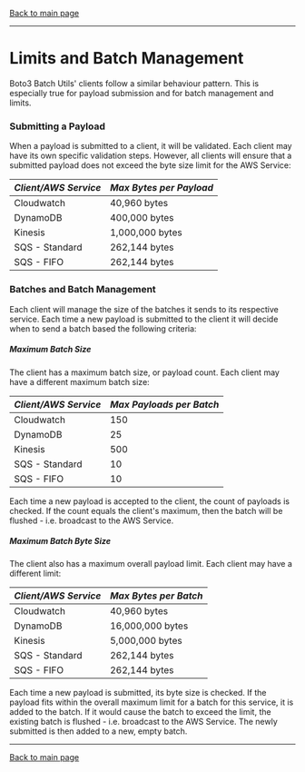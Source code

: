 [Back to main page](https://g-farrow.github.io/boto3_batch_utils)

---------------------------

# Limits and Batch Management
Boto3 Batch Utils' clients follow a similar behaviour pattern. This is especially true for payload submission and for
batch management and limits.

### Submitting a Payload
When a payload is submitted to a client, it will be validated. Each client may have its own specific validation steps. 
However, all clients will ensure that a submitted payload does not exceed the byte size limit for the AWS Service:

| *Client/AWS Service* | *Max Bytes per Payload* |
|----------------------|-------------------------|
| Cloudwatch           | 40,960 bytes            |
| DynamoDB             | 400,000 bytes           |
| Kinesis              | 1,000,000 bytes         |
| SQS - Standard       | 262,144 bytes           |
| SQS - FIFO           | 262,144 bytes           | 

### Batches and Batch Management
Each client will manage the size of the batches it sends to its respective service. Each time a new payload is submitted
to the client it will decide when to send a batch based the following criteria:

##### Maximum Batch Size
The client has a maximum batch size, or payload count. Each client may have a different maximum batch size:

| *Client/AWS Service* | *Max Payloads per Batch* |
|----------------------|--------------------------|
| Cloudwatch           | 150                      |
| DynamoDB             | 25                       |
| Kinesis              | 500                      |
| SQS - Standard       | 10                       |
| SQS - FIFO           | 10                       |

Each time a new payload is accepted to the client, the count of payloads is checked. If the count equals the client's
maximum, then the batch will be flushed - i.e. broadcast to the AWS Service.

##### Maximum Batch Byte Size
The client also has a maximum overall payload limit. Each client may have a different limit:

| *Client/AWS Service* | *Max Bytes per Batch* |
|----------------------|-----------------------|
| Cloudwatch           | 40,960 bytes          |
| DynamoDB             | 16,000,000 bytes      |
| Kinesis              | 5,000,000 bytes       |
| SQS - Standard       | 262,144 bytes         |
| SQS - FIFO           | 262,144 bytes         |

Each time a new payload is submitted, its byte size is checked. If the payload fits within the overall maximum limit for
a batch for this service, it is added to the batch. If it would cause the batch to exceed the limit, the existing batch
is flushed - i.e. broadcast to the AWS Service. The newly submitted is then added to a new, empty batch.



---------------------------
[Back to main page](https://g-farrow.github.io/boto3_batch_utils)